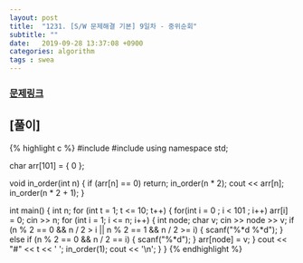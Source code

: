 ```yaml
---
layout: post
title:  "1231. [S/W 문제해결 기본] 9일차 - 중위순회"
subtitle: ""
date:   2019-09-28 13:37:08 +0900
categories: algorithm
tags : swea
---
```

### [문제링크]({{"https://swexpertacademy.com/main/code/problem/problemDetail.do?contestProbId=AV140YnqAIECFAYD"}})

## [풀이]

{% highlight c %}
#include<iostream>
#include<cstring>
using namespace std;

char arr[101] = { 0 };

void in_order(int n) {
    if (arr[n] == 0) 
        return;
    in_order(n * 2);
    cout << arr[n];
    in_order(n * 2 + 1);
}

int main() {
    int n;
    for (int t = 1; t <= 10; t++) {
        for(int i = 0 ; i < 101 ; i++) arr[i] = 0;
        cin >> n;
        for (int i = 1; i <= n; i++) {
            int node;
            char v;
            cin >> node >> v;
            if (n % 2 == 0 && n / 2 > i || n % 2 == 1 && n / 2 >= i) {
                scanf("%*d %*d");
            }
            else if (n % 2 == 0 && n / 2 == i) {
                scanf("%*d");
            }
            arr[node] = v;
        }
        cout << "#" << t << ' ';
        in_order(1);
        cout << '\n';
    }
}
{% endhighlight %}